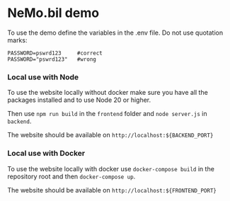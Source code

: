 # NeMo.bil demo

To use the demo define the variables in the .env file. Do not use quotation marks:

```
PASSWORD=pswrd123     #correct
PASSWORD="pswrd123"   #wrong
```

### Local use with Node

To use the website locally without docker make sure you have all the packages installed and to use Node 20 or higher.

Then use `npm run build` in the `frontend` folder and `node server.js` in `backend`.

The website should be available on `http://localhost:${BACKEND_PORT}`


### Local use with Docker


To use the website locally with docker use `docker-compose build` in the repository root and then `docker-compose up`.

The website should be available on `http://localhost:${FRONTEND_PORT}`


